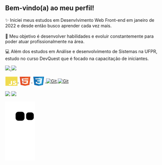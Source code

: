## Bem-vindo(a) ao meu perfil! 

✨ Iniciei meus estudos em Desenvlvimento Web Front-end em janeiro de 2022 e desde então busco aprender cada vez mais. <br>
<br>
🚩 Meu objetivo é desenvolver habilidades e evoluir constantemente para poder atuar profissionalmente na área. <br>

💻 Além dos estudos em Análise e desenvolvimento de Sistemas na UFPR, estudo no curso DevQuest que é focado na capacitação de iniciantes. <br>

 <div>
  <a href="https://github.com/EmillyWolski">
  <img height="180em" src="https://github-readme-stats.vercel.app/api?username=EmillyWolski&show_icons=true&theme=radical&include_all_commits=true&count_private=true"/>
  <img height="180em" src="https://github-readme-stats.vercel.app/api/top-langs/?username=EmillyWolski&layout=compact&langs_count=6&theme=radical"/>
</div>
<div style="display: inline_block"><br>
  <img align="center" title="Javascript"alt="Javascript" height="30" width="40" src="https://raw.githubusercontent.com/devicons/devicon/master/icons/javascript/javascript-plain.svg">
  <img align="center" title="HTML"alt="HTML" height="30" width="40" src="https://raw.githubusercontent.com/devicons/devicon/master/icons/html5/html5-original.svg">
  <img align="center" title="CSS"alt="CSS" height="30" width="40" src="https://raw.githubusercontent.com/devicons/devicon/master/icons/css3/css3-original.svg">
  <img align="center" title="Git"alt="Git" height="30" width="40" src="https://cdn.jsdelivr.net/gh/devicons/devicon/icons/git/git-plain-wordmark.svg" />
  <img align="center" title="Vs Code"alt="Git" height="30" width="40" src="https://cdn.jsdelivr.net/gh/devicons/devicon/icons/vscode/vscode-original-wordmark.svg" />

</div>
 
 <br>
 
<div> 
  <a href = "mailto:emilly.wolski@gmail.com"><img src="https://img.shields.io/badge/-Gmail-%23333?style=for-the-badge&logo=gmail&logoColor=red" target="_blank"></a>
  <a href="https://www.linkedin.com/in/emilly-wolski" target="_blank"><img src="https://img.shields.io/badge/-LinkedIn-%230077B5?style=for-the-badge&logo=linkedin&logoColor=white" target="_blank"></a> 
 
  ![Snake animation](https://github.com/EmillyWolski/EmillyWolski/blob/output/github-contribution-grid-snake.svg)

</div>
